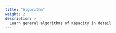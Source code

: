 ```yaml
---
title: "Algorithm"
weight: 2
description: >
  Learn general algorithms of Kapacity in detail
---
```


